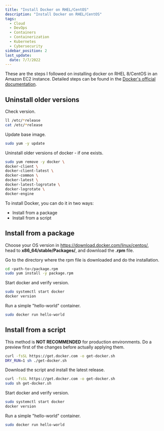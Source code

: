 ```yaml
---
title: "Install Docker on RHEL/CentOS"
description: "Install Docker on RHEL/CentOS"
tags: 
  - Cloud
  - DevOps
  - Containers
  - Containerization
  - Kubernetes
  - Cybersecurity
sidebar_position: 2
last_update:
  date: 7/7/2022
---
```




These are the steps I followed on installing docker on RHEL 8/CentOS in an Amazon EC2 instance. Detailed steps can be found in the [Docker's official documentation](https://docs.docker.com/engine/install/centos/).

## Uninstall older versions

Check version.

```bash
ll /etc/*release
cat /etc/*release
```

Update base image.

```bash
sudo yum -y update
```

Uninstall older versions of docker - if one exists.

```bash
sudo yum remove -y docker \
docker-client \
docker-client-latest \
docker-common \
docker-latest \
docker-latest-logrotate \
docker-logrotate \
docker-engine
```

To install Docker, you can do it in two ways:

- Install from a package
- Install from a script

## Install from a package 

Choose your OS version in https://download.docker.com/linux/centos/, head to **x86_64/stable/Packages/**, and download the **.rpm** file.

Go to the directory where the rpm file is downloaded and do the installation.

```bash
cd <path-to>/package.rpm
sudo yum install -y package.rpm
```

Start docker and verify version.

```bash
sudo systemctl start docker 
docker version 
```

Run a simple "hello-world" container.

```bash
sudo docker run hello-world 
```
 
## Install from a script 

This method is **NOT RECOMMENDED** for production environments. Do a preview first of the changes before actually applying them.

```bash
curl -fsSL https://get.docker.com -o get-docker.sh
DRY_RUN=1 sh ./get-docker.sh 
```

Download the script and install the latest release.

```bash
curl -fsSL https://get.docker.com -o get-docker.sh
sudo sh get-docker.sh 
```

Start docker and verify version.

```bash
sudo systemctl start docker 
docker version 
```

Run a simple "hello-world" container.

```bash
sudo docker run hello-world 
```
